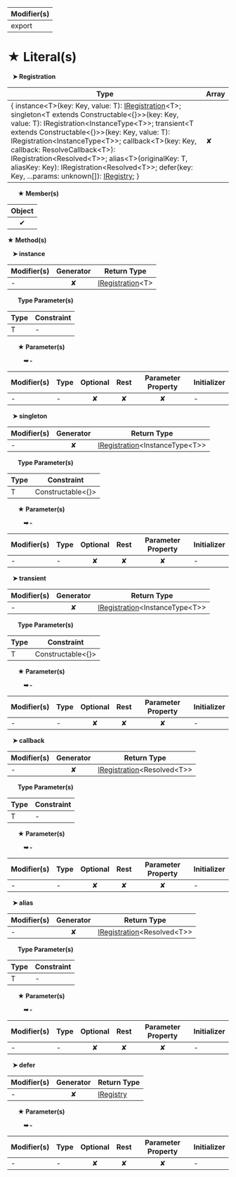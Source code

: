 | Modifier(s)                            |
|----------------------------------------|
| export |

# &#9733; Literal(s)

&nbsp;&nbsp; **&#10148; Registration**

| Type                        | Array                           |
|-----------------------------|---------------------------------|
| { instance&lt;T&gt;(key: Key, value: T): [IRegistration](/kernel/interface/di/iregistration.md)&lt;T&gt;; singleton&lt;T extends Constructable&lt;{}&gt;&gt;(key: Key, value: T): IRegistration&lt;InstanceType&lt;T&gt;&gt;; transient&lt;T extends Constructable&lt;{}&gt;&gt;(key: Key, value: T): IRegistration&lt;InstanceType&lt;T&gt;&gt;; callback&lt;T&gt;(key: Key, callback: ResolveCallback&lt;T&gt;): IRegistration&lt;Resolved&lt;T&gt;&gt;; alias&lt;T&gt;(originalKey: T, aliasKey: Key): IRegistration&lt;Resolved&lt;T&gt;&gt;; defer(key: Key, ...params: unknown[]): [IRegistry](/kernel/interface/di/iregistry.md); } | ✘ |

&nbsp;&nbsp;&nbsp;&nbsp;&nbsp; **&#9733; Member(s)**

| Object                        |
|:-----------------------------:|
| ✔ |

**&#9733; Method(s)**

&nbsp;&nbsp; **&#10148; instance**

| Modifier(s)                              | Generator                          | Return Type                       |
|------------------------------------------|:----------------------------------:|-----------------------------------|
| - | ✘ | [IRegistration](/kernel/interface/di/iregistration.md)&lt;T&gt; |

&nbsp;&nbsp;&nbsp;&nbsp;&nbsp; **Type Parameter(s)**

| Type | Constraint |
| ---- | ---------- |
| T    | -          |

&nbsp;&nbsp;&nbsp;&nbsp;&nbsp; **&#9733; Parameter(s)**

&nbsp;&nbsp;&nbsp;&nbsp;&nbsp;&nbsp;&nbsp;&nbsp; _**&#10149; -**_

| Modifier(s)                              | Type                        | Optional                           | Rest                          | Parameter Property                          | Initializer                       |
|------------------------------------------|-----------------------------|:----------------------------------:|:-----------------------------:|:-------------------------------------------:|-----------------------------------|
| - | - | ✘  | ✘ | ✘ | - |

&nbsp;&nbsp; **&#10148; singleton**

| Modifier(s)                              | Generator                          | Return Type                       |
|------------------------------------------|:----------------------------------:|-----------------------------------|
| - | ✘ | [IRegistration](/kernel/interface/di/iregistration.md)&lt;InstanceType&lt;T&gt;&gt; |

&nbsp;&nbsp;&nbsp;&nbsp;&nbsp; **Type Parameter(s)**

| Type | Constraint              |
| ---- | ----------------------- |
| T    | Constructable&lt;{}&gt; |

&nbsp;&nbsp;&nbsp;&nbsp;&nbsp; **&#9733; Parameter(s)**

&nbsp;&nbsp;&nbsp;&nbsp;&nbsp;&nbsp;&nbsp;&nbsp; _**&#10149; -**_

| Modifier(s)                              | Type                        | Optional                           | Rest                          | Parameter Property                          | Initializer                       |
|------------------------------------------|-----------------------------|:----------------------------------:|:-----------------------------:|:-------------------------------------------:|-----------------------------------|
| - | - | ✘  | ✘ | ✘ | - |

&nbsp;&nbsp; **&#10148; transient**

| Modifier(s)                              | Generator                          | Return Type                       |
|------------------------------------------|:----------------------------------:|-----------------------------------|
| - | ✘ | [IRegistration](/kernel/interface/di/iregistration.md)&lt;InstanceType&lt;T&gt;&gt; |

&nbsp;&nbsp;&nbsp;&nbsp;&nbsp; **Type Parameter(s)**

| Type | Constraint              |
| ---- | ----------------------- |
| T    | Constructable&lt;{}&gt; |

&nbsp;&nbsp;&nbsp;&nbsp;&nbsp; **&#9733; Parameter(s)**

&nbsp;&nbsp;&nbsp;&nbsp;&nbsp;&nbsp;&nbsp;&nbsp; _**&#10149; -**_

| Modifier(s)                              | Type                        | Optional                           | Rest                          | Parameter Property                          | Initializer                       |
|------------------------------------------|-----------------------------|:----------------------------------:|:-----------------------------:|:-------------------------------------------:|-----------------------------------|
| - | - | ✘  | ✘ | ✘ | - |

&nbsp;&nbsp; **&#10148; callback**

| Modifier(s)                              | Generator                          | Return Type                       |
|------------------------------------------|:----------------------------------:|-----------------------------------|
| - | ✘ | [IRegistration](/kernel/interface/di/iregistration.md)&lt;Resolved&lt;T&gt;&gt; |

&nbsp;&nbsp;&nbsp;&nbsp;&nbsp; **Type Parameter(s)**

| Type | Constraint |
| ---- | ---------- |
| T    | -          |

&nbsp;&nbsp;&nbsp;&nbsp;&nbsp; **&#9733; Parameter(s)**

&nbsp;&nbsp;&nbsp;&nbsp;&nbsp;&nbsp;&nbsp;&nbsp; _**&#10149; -**_

| Modifier(s)                              | Type                        | Optional                           | Rest                          | Parameter Property                          | Initializer                       |
|------------------------------------------|-----------------------------|:----------------------------------:|:-----------------------------:|:-------------------------------------------:|-----------------------------------|
| - | - | ✘  | ✘ | ✘ | - |

&nbsp;&nbsp; **&#10148; alias**

| Modifier(s)                              | Generator                          | Return Type                       |
|------------------------------------------|:----------------------------------:|-----------------------------------|
| - | ✘ | [IRegistration](/kernel/interface/di/iregistration.md)&lt;Resolved&lt;T&gt;&gt; |

&nbsp;&nbsp;&nbsp;&nbsp;&nbsp; **Type Parameter(s)**

| Type | Constraint |
| ---- | ---------- |
| T    | -          |

&nbsp;&nbsp;&nbsp;&nbsp;&nbsp; **&#9733; Parameter(s)**

&nbsp;&nbsp;&nbsp;&nbsp;&nbsp;&nbsp;&nbsp;&nbsp; _**&#10149; -**_

| Modifier(s)                              | Type                        | Optional                           | Rest                          | Parameter Property                          | Initializer                       |
|------------------------------------------|-----------------------------|:----------------------------------:|:-----------------------------:|:-------------------------------------------:|-----------------------------------|
| - | - | ✘  | ✘ | ✘ | - |

&nbsp;&nbsp; **&#10148; defer**

| Modifier(s)                              | Generator                          | Return Type                       |
|------------------------------------------|:----------------------------------:|-----------------------------------|
| - | ✘ | [IRegistry](/kernel/interface/di/iregistry.md) |

&nbsp;&nbsp;&nbsp;&nbsp;&nbsp; **&#9733; Parameter(s)**

&nbsp;&nbsp;&nbsp;&nbsp;&nbsp;&nbsp;&nbsp;&nbsp; _**&#10149; -**_

| Modifier(s)                              | Type                        | Optional                           | Rest                          | Parameter Property                          | Initializer                       |
|------------------------------------------|-----------------------------|:----------------------------------:|:-----------------------------:|:-------------------------------------------:|-----------------------------------|
| - | - | ✘  | ✘ | ✘ | - |
